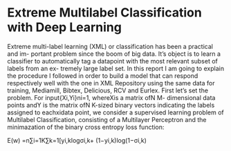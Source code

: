 # Extreme Multilabel Classification with Deep Learning

Extreme multi-label learning (XML) or classification has been a practical and im-
portant problem since the boom of big data. It’s object is to learn a classifier to
automatically tag a datapoint with the most relevant subset of labels from an ex-
tremely large label set. In this report I am going to explain the procedure I followed
in order to build a model that can respond respectively well with the one in XML
Repository using the same data for training, Mediamill, Bibtex, Delicious, RCV
and Eurlex.
First let’s set the problem. For input{Xi,Yi}ni=1, whereXis a matrix ofN M-
dimensional data points andY is the matrix ofN K-sized binary vectors indicating
the labels assigned to eachxidata point, we consider a supervised learning problem of
Multilabel Classification, consisting of a Multilayer Perceptron and the minimazation
of the binary cross entropy loss function:

E(w) =n∑i=1K∑k=1[yi,klogσi,k+ (1−yi,k)log(1−σi,k)

